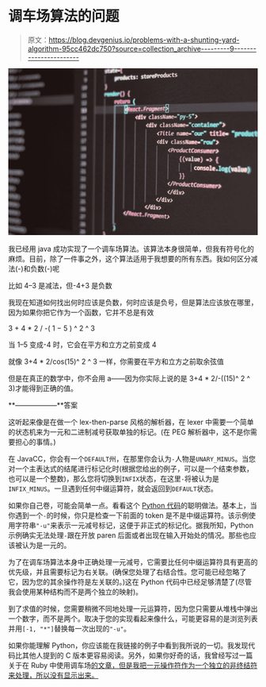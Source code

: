 # 调车场算法的问题

> 原文：<https://blog.devgenius.io/problems-with-a-shunting-yard-algorithm-95cc462dc750?source=collection_archive---------9----------------------->

![](img/aaef5cb1fccdabfbd164eb5377c8bfe8.png)

我已经用 java 成功实现了一个调车场算法。该算法本身很简单，但我有符号化的麻烦。目前，除了一件事之外，这个算法适用于我想要的所有东西。我如何区分减法(-)和负数(-)呢

比如 4–3 是减法，但-4+3 是负数

我现在知道如何找出何时应该是负数，何时应该是负号，但是算法应该放在哪里，因为如果你把它作为一个函数，它并不总是有效

3 + 4 * 2 / -( 1 − 5 ) ^ 2 ^ 3

当 1–5 变成-4 时，它会在平方和立方之前变成 4

就像 3+4 * 2/cos(15)^ 2 ^ 3 一样，你需要在平方和立方之前取余弦值

但是在真正的数学中，你不会用 a——因为你实际上说的是 3+4 * 2/-((15)^ 2 ^ 3)才能得到正确的值。

**——————**答案

这听起来像是在做一个 lex-then-parse 风格的解析器，在 lexer 中需要一个简单的状态机来为一元和二进制减号获取单独的标记。(在 PEG 解析器中，这不是你需要担心的事情。)

在 JavaCC，你会有一个`DEFAULT`州，在那里你会认为`-`人物是`UNARY_MINUS`。当您对一个主表达式的结尾进行标记化时(根据您给出的例子，可以是一个结束参数，也可以是一个整数)，那么您将切换到`INFIX`状态，在这里`-`将被认为是`INFIX_MINUS`。一旦遇到任何中缀运算符，就会返回到`DEFAULT`状态。

如果你自己卷，可能会简单一点。看看这个 [Python 代码](http://en.literateprograms.org/Shunting_yard_algorithm_%28Python%29#Operators)的聪明做法。基本上，当你遇到一个`-`的时候，你只是检查一下前面的 token 是不是中缀运算符。该示例使用字符串`"-u"`来表示一元减号标记，这便于非正式的标记化。据我所知，Python 示例确实无法处理`-`跟在开放 paren 后面或者出现在输入开始处的情况。那些也应该被认为是一元的。

为了在调车场算法本身中正确处理一元减号，它需要比任何中缀运算符具有更高的优先级，并且需要标记为右关联。(确保您处理了右结合性。您可能已经忽略了它，因为您的其余操作符是左关联的。)这在 Python 代码中已经足够清楚了(尽管我会使用某种结构而不是两个独立的映射)。

到了求值的时候，您需要稍微不同地处理一元运算符，因为您只需要从堆栈中弹出一个数字，而不是两个。取决于您的实现看起来像什么，可能更容易的是浏览列表并用`[-1, "*"]`替换每一次出现的`"-u"`。

如果你能理解 Python，你应该能在我链接的例子中看到我所说的一切。我发现代码比其他人提到的 C 版本更容易阅读。另外，如果你好奇的话，我曾经写过一篇关于在 Ruby 中使用调车场[的文章，但是我把一元操作符作为一个独立的非终结符来处理，所以没有显示出来。](http://austintaylor.org/blog/2010/07/25/treetop-operator-precedence/)